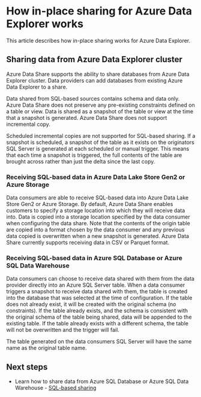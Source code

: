 # How in-place sharing for Azure Data Explorer works

This article describes how in-place sharing works for Azure Data Explorer.

## Sharing data from Azure Data Explorer cluster
Azure Data Share supports the ability to share databases from Azure Data Explorer cluster. Data providers can add databases from existing Azure Data Explorer to a share. 

Data shared from SQL-based sources contains schema and data only. Azure Data Share does not preserve any pre-existing constraints defined on a table or view. Data is shared as a snapshot of the table or view at the time that a snapshot is generated. Azure Data Share does not support incremental copy.

Scheduled incremental copies are not supported for SQL-based sharing. If a snapshot is scheduled, a snapshot of the table as it exists on the originators SQL Server is generated at each scheduled or manual trigger. This means that each time a snapshot is triggered, the full contents of the table are brought across rather than just the delta since the last copy. 

### Receiving SQL-based data in Azure Data Lake Store Gen2 or Azure Storage
Data consumers are able to receive SQL-based data into Azure Data Lake Store Gen2 or Azure Storage. By default, Azure Data Share enables customers to specify a storage location into which they will receive data into. Data is copied into a storage location specified by the data consumer when configuring the data share. Note that the contents of the origin table are copied into a format chosen by the data consumer and any previous data copied is overwritten when a new snapshot is generated. Azure Data Share currently supports receiving data in CSV or Parquet format. 

### Receiving SQL-based data in Azure SQL Database or Azure SQL Data Warehouse
Data consumers can choose to receive data shared with them from the data provider directly into an Azure SQL Server table. When a data consumer triggers a snapshot to receive data shared with them, the table is created into the database that was selected at the time of configuration. If the table does not already exist, it will be created with the original schema (no constraints). If the table already exists, and the schema is consistent with the original schema of the table being shared, data will be appended to the existing table. If the table already exists with a different schema, the table will not be overwritten and the trigger will fail. 

The table generated on the data consumers SQL Server will have the same name as the original table name. 

## Next steps

- Learn how to share data from Azure SQL Database or Azure SQL Data Warehouse - [SQL-based sharing](share-your-sql-data.md)
